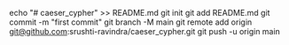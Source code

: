 echo "# caeser_cypher" >> README.md
git init
git add README.md
git commit -m "first commit"
git branch -M main
git remote add origin git@github.com:srushti-ravindra/caeser_cypher.git
git push -u origin main
